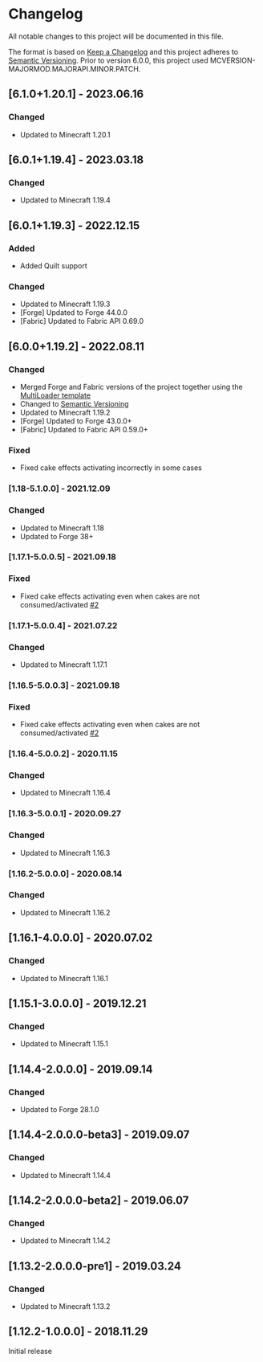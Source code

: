 # Changelog
All notable changes to this project will be documented in this file.

The format is based on [Keep a Changelog](http://keepachangelog.com/en/1.0.0/) and this project adheres to [Semantic Versioning](http://semver.org/spec/v2.0.0.html).
Prior to version 6.0.0, this project used MCVERSION-MAJORMOD.MAJORAPI.MINOR.PATCH.

## [6.1.0+1.20.1] - 2023.06.16
### Changed
- Updated to Minecraft 1.20.1

## [6.0.1+1.19.4] - 2023.03.18
### Changed
- Updated to Minecraft 1.19.4

## [6.0.1+1.19.3] - 2022.12.15
### Added
- Added Quilt support
### Changed
- Updated to Minecraft 1.19.3
- [Forge] Updated to Forge 44.0.0
- [Fabric] Updated to Fabric API 0.69.0

## [6.0.0+1.19.2] - 2022.08.11
### Changed
- Merged Forge and Fabric versions of the project together using the [MultiLoader template](https://github.com/jaredlll08/MultiLoader-Template)
- Changed to [Semantic Versioning](http://semver.org/spec/v2.0.0.html)
- Updated to Minecraft 1.19.2
- [Forge] Updated to Forge 43.0.0+
- [Fabric] Updated to Fabric API 0.59.0+
### Fixed
- Fixed cake effects activating incorrectly in some cases

### [1.18-5.1.0.0] - 2021.12.09
### Changed
- Updated to Minecraft 1.18
- Updated to Forge 38+

### [1.17.1-5.0.0.5] - 2021.09.18
### Fixed
- Fixed cake effects activating even when cakes are not consumed/activated [#2](https://github.com/TheIllusiveC4/CakeChomps/issues/2)

### [1.17.1-5.0.0.4] - 2021.07.22
### Changed
- Updated to Minecraft 1.17.1

### [1.16.5-5.0.0.3] - 2021.09.18
### Fixed
- Fixed cake effects activating even when cakes are not consumed/activated [#2](https://github.com/TheIllusiveC4/CakeChomps/issues/2)

### [1.16.4-5.0.0.2] - 2020.11.15
### Changed
- Updated to Minecraft 1.16.4

### [1.16.3-5.0.0.1] - 2020.09.27
### Changed
- Updated to Minecraft 1.16.3

### [1.16.2-5.0.0.0] - 2020.08.14
### Changed
- Updated to Minecraft 1.16.2

## [1.16.1-4.0.0.0] - 2020.07.02
### Changed
- Updated to Minecraft 1.16.1

## [1.15.1-3.0.0.0] - 2019.12.21
### Changed
- Updated to Minecraft 1.15.1

## [1.14.4-2.0.0.0] - 2019.09.14
### Changed
- Updated to Forge 28.1.0

## [1.14.4-2.0.0.0-beta3] - 2019.09.07
### Changed
- Updated to Minecraft 1.14.4

## [1.14.2-2.0.0.0-beta2] - 2019.06.07
### Changed
- Updated to Minecraft 1.14.2

## [1.13.2-2.0.0.0-pre1] - 2019.03.24
### Changed
- Updated to Minecraft 1.13.2

## [1.12.2-1.0.0.0] - 2018.11.29
Initial release